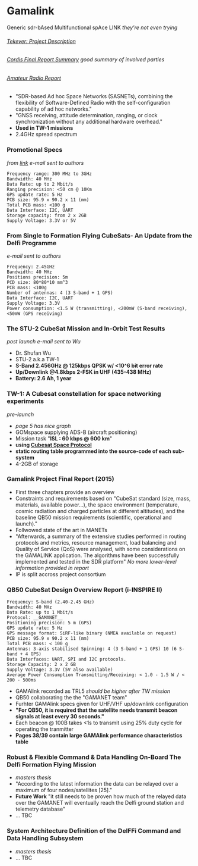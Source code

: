 # Gamalink
Generic sdr-bAsed Multifunctional spAce LINK _they're not even trying_

###### [Tekever: Project Description](http://gamalink.tekever.com/project-description)
###### [Cordis Final Report Summary](http://cordis.europa.eu/result/rcn/172006_en.html) _good summary of involved parties_
###### [Amateur Radio Report](http://www.arrl.org/news/more-chinese-amateur-radio-satellites-are-aloft)

- "SDR-based Ad hoc Space Networks (SASNETs), combining the flexibility of Software-Defined Radio with the self-configuration capability of ad hoc networks."
- "GNSS receiving, attitude determination, ranging, or clock synchronization without any additional hardware overhead."
- __Used in TW-1 missions__
- 2.4GHz spread spectrum

### Promotional Specs
_from [link](https://indico.esa.int/indico/event/133/contribution/14/material/0/)_
_e-mail sent to authors_

    Frequency range: 300 MHz to 3GHz
    Bandwidth: 40 MHz
    Data Rate: up to 2 Mbit/s
    Ranging precision: <50 cm @ 10Km
    GPS update rate: 5 Hz
    PCB size: 95.9 x 90.2 x 11 (mm)
    Total PCB mass: <100 g
    Data Interface: I2C, UART
    Storage capacity: from 2 x 2GB
    Supply Voltage: 3.3V or 5V

### From Single to Formation Flying CubeSats- An Update from the Delfi Programme
_e-mail sent to authors_

    Frequency: 2.45GHz
    Bandwidth: 40 MHz
    Positions precision: 5m
    PCD size: 80*80*10 mm^3
    PCB mass: <100g
    Number of antennas: 4 (3 S-band + 1 GPS)
    Data Interface: I2C, UART
    Supply Voltage: 3.3V
    Power consumption: <1.5 W (transmitting), <200mW (S-band receiving), <50mW (GPS receiving)

### The STU-2 CubeSat Mission and In-Orbit Test Results 
_post launch_
_e-mail sent to Wu_

- Dr. Shufan Wu
- STU-2 a.k.a TW-1
- __S-Band 2.456GHz @ 125kbps QPSK w/ <10^6 bit error rate__
- __Up/Downlink @4.8kbps 2-FSK in UHF (435-438 MHz)__
- __Battery: 2.6 Ah, 1 year__

### TW-1: A Cubesat constellation for space networking experiments
_pre-launch_

- _page 5 has nice graph_
- GOMspace supplying ADS-B (aircraft positioning)
- Mission task "__ISL : 60 kbps @ 600 km__"
- __using [Cubesat Space Protocol](https://en.wikipedia.org/wiki/Cubesat_Space_Protocol)__
- __static routing table programmed into the source-code of each sub-system__
- 4-2GB of storage

### Gamalink Project Final Report (2015)
- First three chapters provide an overview
- Constraints and requirements based on "CubeSat standard (size, mass, materials, available power...), the space environment (temperature, cosmic radiation and charged particles at different altitudes), and the baseline QB50 mission requirements (scientific, operational and launch)."
- Follwowed state of the art in MANETs
- "Afterwards, a summary of the extensive studies performed in routing protocols and metrics, resource management, load balancing and Quality of Service (QoS) were analysed, with some considerations on the GAMALINK application. The algorithms have been successfully implemented and tested in the SDR platform" _No more lower-level information provided in report_
- IP is split accross project consortium

### QB50 CubeSat Design Overview Report (i-INSPIRE II)

    Frequency: S-band (2.40-2.45 GHz)
    Bandwidth: 40 MHz
    Data Rate: up to 1 Mbit/s
    Protocol: __GAMANET__
    Positioning precision: 5 m (GPS)
    GPS update rate: 5 Hz
    GPS message format: SiRF-like binary (NMEA available on request)
    PCB size: 95.9 x 90.2 x 11 (mm)
    Total PCB mass: < 100 g
    Antennas: 3-axis stabilised Spinning: 4 (3 S-band + 1 GPS) 10 (6 S-band + 4 GPS)
    Data Interfaces: UART, SPI and I2C protocols.
    Storage Capacity: 2 x 2 GB
    Supply Voltage: 3.3V (5V also available)
    Average Power Consumption Transmitting/Receiving: < 1.0 - 1.5 W / < 200 - 500ms

- GAMAlink recorded as TRL5 _should be higher after TW mission_
- QB50 collaborating the the "GAMANET team"
- Furhter GAMAlink specs given for UHF/VHF up/downlink configuration
- __"For QB50, it is required that the satellite needs transmit beacon signals at least every 30 seconds."__
- Each beacon @ 100B takes <1s to transmit using 25% duty cycle for operating the tranmitter
- __Pages 38/39 contain large GAMAlink performance characteristics table__

### Robust & Flexible Command & Data Handling On-Board The Delfi Formation Flying Mission
- _masters thesis_
- "According to the latest information the data can be relayed over a maximum of four nodes/satellites [25]."
- __Future Work__ "it still needs to be proven how much of the relayed data over the GAMANET will eventually reach the Delfi ground station and telemetry database"
- ... TBC

### System Architecture Definition of the DelFFi Command and Data Handling Subsystem
- _masters thesis_
- ... TBC
